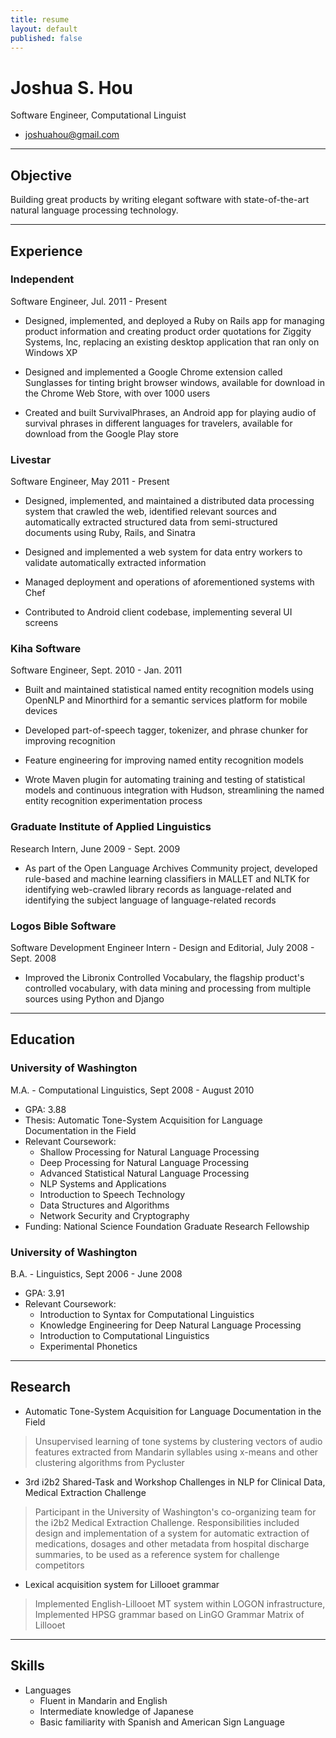 ```yaml
---
title: resume
layout: default
published: false
---
```



# Joshua S. Hou

Software Engineer, Computational Linguist

* joshuahou@gmail.com

---

## Objective

Building great products by writing elegant software with state-of-the-art natural language processing technology.

---

## Experience

### Independent
Software Engineer, Jul. 2011 - Present

* Designed, implemented, and deployed a Ruby on Rails app for managing product information and creating product order
quotations for Ziggity Systems, Inc, replacing an existing desktop application that ran only on Windows XP

* Designed and implemented a Google Chrome extension called Sunglasses for tinting bright browser windows, available for
download in the Chrome Web Store, with over 1000 users

* Created and built SurvivalPhrases, an Android app for playing audio of survival phrases in different languages for
travelers, available for download from the Google Play store

### Livestar
Software Engineer, May 2011 - Present

* Designed, implemented, and maintained a distributed data processing system that crawled the web, identified relevant
sources and automatically extracted structured data from semi-structured documents using Ruby, Rails, and Sinatra

* Designed and implemented a web system for data entry workers to validate automatically extracted information

* Managed deployment and operations of aforementioned systems with Chef

* Contributed to Android client codebase, implementing several UI screens

### Kiha Software
Software Engineer, Sept. 2010 - Jan. 2011

* Built and maintained statistical named entity recognition models using OpenNLP and Minorthird for a semantic services
platform for mobile devices
* Developed part-of-speech tagger, tokenizer, and phrase chunker for improving recognition

* Feature engineering for improving named entity recognition models

* Wrote Maven plugin for automating training and testing of statistical models and continuous integration with Hudson,
streamlining the named entity recognition experimentation process

### Graduate Institute of Applied Linguistics
Research Intern, June 2009 - Sept. 2009

* As part of the Open Language Archives Community project, developed rule-based and machine learning classifiers in
MALLET and NLTK for identifying web-crawled library records as language-related and identifying the subject language of
language-related records

### Logos Bible Software
Software Development Engineer Intern - Design and Editorial, July 2008 - Sept. 2008

* Improved the Libronix Controlled Vocabulary, the flagship product's controlled vocabulary, with data mining and
processing from multiple sources using Python and Django

---

## Education

### University of Washington
M.A. - Computational Linguistics, Sept 2008 - August 2010

* GPA: 3.88
* Thesis: Automatic Tone-System Acquisition for Language Documentation in the Field
* Relevant Coursework:
  * Shallow Processing for Natural Language Processing
  * Deep Processing for Natural Language Processing
  * Advanced Statistical Natural Language Processing
  * NLP Systems and Applications
  * Introduction to Speech Technology
  * Data Structures and Algorithms
  * Network Security and Cryptography
* Funding: National Science Foundation Graduate Research Fellowship

### University of Washington
B.A. - Linguistics, Sept 2006 - June 2008

* GPA: 3.91
* Relevant Coursework:
  * Introduction to Syntax for Computational Linguistics
  * Knowledge Engineering for Deep Natural Language Processing
  * Introduction to Computational Linguistics
  * Experimental Phonetics

---

## Research
* Automatic Tone-System Acquisition for Language Documentation in the Field
> Unsupervised learning of tone systems by clustering vectors of audio features extracted from Mandarin syllables using
> x-means and other clustering algorithms from Pycluster

* 3rd i2b2 Shared-Task and Workshop Challenges in NLP for Clinical Data, Medical Extraction Challenge
> Participant in the University of Washington's co-organizing team for the i2b2 Medical Extraction Challenge.
> Responsibilities included design and implementation of a system for automatic extraction of medications, dosages and
> other metadata from hospital discharge summaries, to be used as a reference system for challenge competitors

* Lexical acquisition system for Lillooet grammar
> Implemented English-Lillooet MT system within LOGON infrastructure,
> Implemented HPSG grammar based on LinGO Grammar Matrix of Lillooet

---

## Skills

* Languages
  * Fluent in Mandarin and English
  * Intermediate knowledge of Japanese
  * Basic familiarity with Spanish and American Sign Language

